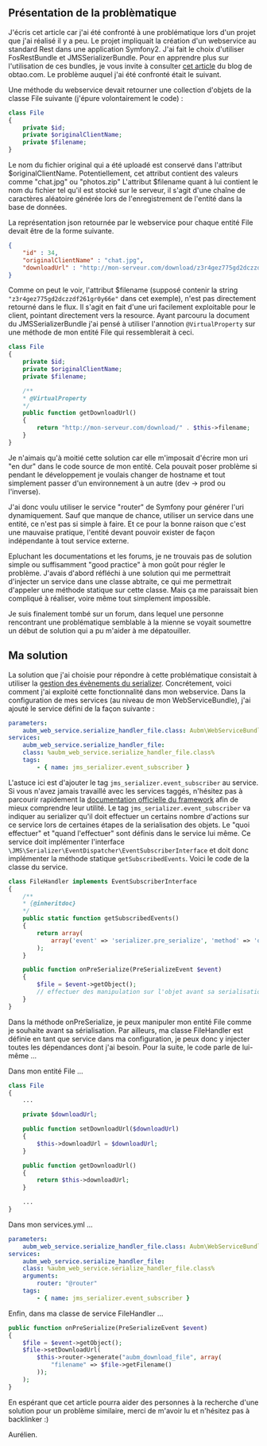 ## Présentation de la problèmatique

J'écris cet article car j'ai été confronté à une problématique lors d'un projet que j'ai réalisé il y a peu. Le projet impliquait la création d'un webservice au standard Rest dans une application Symfony2. J'ai fait le choix d'utiliser FosRestBundle et JMSSerializerBundle. Pour en apprendre plus sur l'utilisation de ces bundles, je vous invite à consulter <a href="http://obtao.com/blog/2013/12/creer-une-api-rest-dans-une-application-symfony/" target="_blank">cet article</a> du blog de obtao.com. Le problème auquel j'ai été confronté était le suivant.

Une méthode du webservice devait retourner une collection d'objets de la classe File suivante (j'épure volontairement le code) :

```php
class File
{    
    private $id;
    private $originalClientName;
    private $filename;
}
```

Le nom du fichier original qui a été uploadé est conservé dans l'attribut $originalClientName. Potentiellement, cet attribut contient des valeurs comme "chat.jpg" ou "photos.zip" L'attribut $filename quant à lui contient le nom du fichier tel qu'il est stocké sur le serveur, il s'agit d'une chaîne de caractères aléatoire générée lors de l'enregistrement de l'entité dans la base de données.

La représentation json retournée par le webservice pour chaque entité File devait être de la forme suivante.

```json
{
    "id" : 34,
    "originalClientName" : "chat.jpg",
    "downloadUrl" : "http://mon-serveur.com/download/z3r4gez775gd2dczzdf261gr0y66e"
}
```

Comme on peut le voir, l'attribut $filename (supposé contenir la string `"z3r4gez775gd2dczzdf261gr0y66e"` dans cet exemple), n'est pas directement retourné dans le flux. Il s'agit en fait d'une uri facilement exploitable pour le client, pointant directement vers la  resource. Ayant parcouru la document du JMSSerializerBundle j'ai pensé à utiliser l'annotion `@VirtualProperty` sur une méthode de mon entité File qui ressemblerait à ceci.

```php
class File
{
    private $id;
    private $originalClientName;
    private $filename;

    /**
    * @VirtualProperty
    */
    public function getDownloadUrl()
    {
        return "http://mon-serveur.com/download/" . $this->filename;
    }
}
```

Je n'aimais qu'à moitié cette solution car elle m'imposait d'écrire mon uri "en dur" dans le code source de mon entité. Cela pouvait poser problème si pendant le développement je voulais changer de hostname et tout simplement passer d'un environnement à un autre (dev -> prod ou l'inverse).

J'ai donc voulu utiliser le service "router" de Symfony pour générer l'uri dynamiquement. Sauf que manque de chance, utiliser un service dans une entité, ce n'est pas si simple à faire. Et ce pour la bonne raison que c'est une mauvaise pratique, l'entité devant pouvoir exister de façon indépendante à tout service externe.

Epluchant les documentations et les forums, je ne trouvais pas de solution simple ou suffisamment "good practice" à mon goût pour régler le problème. J'avais d'abord réfléchi à une solution qui me permettrait d'injecter un service dans une classe abtraite, ce qui me permettrait d'appeler une méthode statique sur cette classe. Mais ça me paraissait bien compliqué à réaliser, voire même tout simplement impossible.

Je suis finalement tombé sur un forum, dans lequel une personne rencontrant une problématique semblable à la mienne se voyait soumettre un début de solution qui a pu m'aider à me dépatouiller.

## Ma solution

La solution que j'ai choisie pour répondre à cette problématique consistait à utiliser la <a href="http://jmsyst.com/libs/serializer/master/event_system" target="_blank">gestion des évènements du serializer</a>. Concrétement, voici comment j'ai exploité cette fonctionnalité dans mon webservice. Dans la configuration de mes services (au niveau de mon WebServiceBundle), j'ai ajouté le service défini de la façon suivante :

```yml
parameters:
    aubm_web_service.serialize_handler_file.class: Aubm\WebServiceBundle\SerializeEventHandler\FileHandler
services:
    aubm_web_service.serialize_handler_file:
    class: %aubm_web_service.serialize_handler_file.class%
    tags:
        - { name: jms_serializer.event_subscriber }
```

L'astuce ici est d'ajouter le tag `jms_serializer.event_subscriber` au service. Si vous n'avez jamais travaillé avec les services taggés, n'hésitez pas à parcourir rapidement la <a href="http://symfony.com/fr/doc/current/components/dependency_injection/tags.html" target="_blank">documentation officielle du framework</a> afin de mieux comprendre leur utilité. Le tag `jms_serializer.event_subscriber` va indiquer au serializer qu'il doit effectuer un certains nombre d'actions sur ce service lors de certaines étapes de la serialisation des objets. Le "quoi effectuer" et "quand l'effectuer" sont définis dans le service lui même. Ce service doit implémenter l'interface `\JMS\Serializer\EventDispatcher\EventSubscriberInterface` et doit donc implémenter la méthode statique `getSubscribedEvents`. Voici le code de la classe du service.

```php
class FileHandler implements EventSubscriberInterface
{
    /**
    * {@inheritdoc}
    */
    public static function getSubscribedEvents()
    {
        return array(
            array('event' => 'serializer.pre_serialize', 'method' => 'onPreSerialize', 'class' => 'Aubm\WebServiceBundle\Entity\File'),
        );
    }

    public function onPreSerialize(PreSerializeEvent $event)
    {
        $file = $event->getObject();
        // effectuer des manipulation sur l'objet avant sa serialisation ...
    }
}
```

Dans la méthode onPreSerialize, je peux manipuler mon entité File comme je souhaite avant sa sérialisation. Par ailleurs, ma classe FileHandler est définie en tant que service dans ma configuration, je peux donc y injecter toutes les dépendances dont j'ai besoin. Pour la suite, le code parle de lui-même ...

Dans mon entité File ...

```php
class File
{
    ...

    private $downloadUrl;

    public function setDownloadUrl($downloadUrl)
    {
        $this->downloadUrl = $downloadUrl;
    }

    public function getDownloadUrl()
    {
        return $this->downloadUrl;
    }

    ...
}
```

Dans mon services.yml ...

```yml
parameters:
    aubm_web_service.serialize_handler_file.class: Aubm\WebServiceBundle\SerializeEventHandler\FileHandler
services:
    aubm_web_service.serialize_handler_file:
    class: %aubm_web_service.serialize_handler_file.class%
    arguments:
        router: "@router"
    tags:
        - { name: jms_serializer.event_subscriber }
```

Enfin, dans ma classe de service FileHandler ...

```php
public function onPreSerialize(PreSerializeEvent $event)
{
    $file = $event->getObject();
    $file->setDownloadUrl(
        $this->router->generate("aubm_download_file", array(
            "filename" => $file->getFilename()
        ));
    );
}
```

En espérant que cet article pourra aider des personnes à la recherche d'une solution pour un problème similaire, merci de m'avoir lu et n'hésitez pas à backlinker :)

Aurélien.
